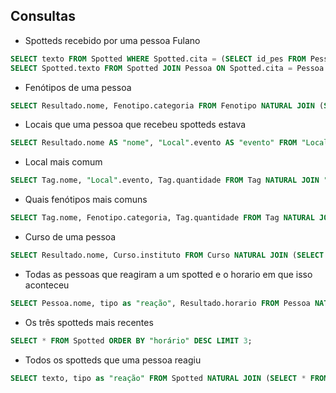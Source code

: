 ## Consultas

- Spotteds recebido por uma pessoa Fulano
``` sql
SELECT texto FROM Spotted WHERE Spotted.cita = (SELECT id_pes FROM Pessoa WHERE nome = 'Fulano');
SELECT Spotted.texto FROM Spotted JOIN Pessoa ON Spotted.cita = Pessoa.id_pes AND Pessoa.nome = 'Fulano';
```

- Fenótipos de uma pessoa
``` sql
SELECT Resultado.nome, Fenotipo.categoria FROM Fenotipo NATURAL JOIN (SELECT * FROM Tag NATURAL JOIN (SELECT Descrita.id_tag FROM Descrita NATURAL JOIN (SELECT * FROM Pessoa WHERE Pessoa.nome = 'Fulano'))) AS Resultado;
```

- Locais que uma pessoa que recebeu spotteds estava    
``` sql
SELECT Resultado.nome AS "nome", "Local".evento AS "evento" FROM "Local" NATURAL JOIN (SELECT * FROM Tag NATURAL JOIN (SELECT Descrita.id_tag FROM Descrita NATURAL JOIN (SELECT * FROM Pessoa WHERE Pessoa.nome = 'Fulano'))) AS Resultado;
```

- Local mais comum
``` sql
SELECT Tag.nome, "Local".evento, Tag.quantidade FROM Tag NATURAL JOIN "Local" ORDER BY Tag.quantidade DESC LIMIT 1;
```

- Quais fenótipos mais comuns
``` sql
SELECT Tag.nome, Fenotipo.categoria, Tag.quantidade FROM Tag NATURAL JOIN Fenotipo ORDER BY Tag.quantidade DESC;
```

- Curso de uma pessoa
``` sql
SELECT Resultado.nome, Curso.instituto FROM Curso NATURAL JOIN (SELECT * FROM Tag NATURAL JOIN (SELECT Descrita.id_tag FROM Descrita NATURAL JOIN (SELECT * FROM Pessoa WHERE nome = 'Fulano'))) AS Resultado;
```

- Todas as pessoas que reagiram a um spotted e o horario em que isso aconteceu
``` sql
SELECT Pessoa.nome, tipo as "reação", Resultado.horario FROM Pessoa NATURAL JOIN (SELECT * FROM Reage NATURAL JOIN (SELECT * FROM Spotted WHERE id_spot = <id>)) AS Resultado;
```

- Os três spotteds mais recentes
``` sql
SELECT * FROM Spotted ORDER BY "horário" DESC LIMIT 3;
```

- Todos os spotteds que uma pessoa reagiu
``` sql
SELECT texto, tipo as "reação" FROM Spotted NATURAL JOIN (SELECT * FROM Reage NATURAL JOIN (SELECT * FROM Pessoa WHERE nome = "Italove"));
```
